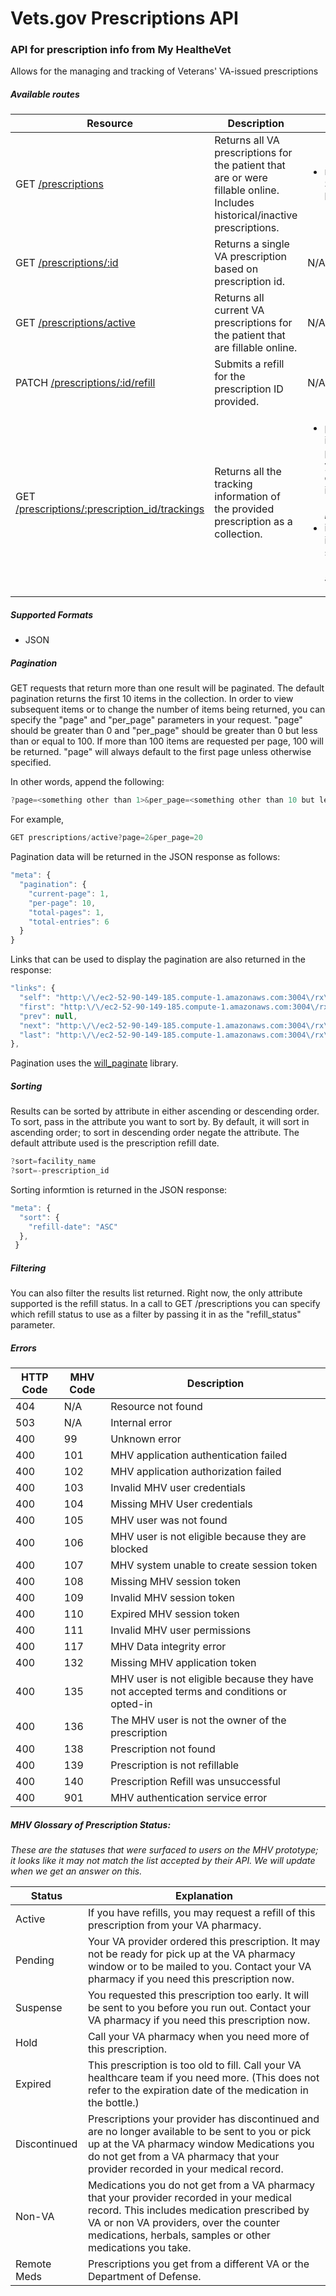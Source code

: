# Vets.gov Prescriptions API

### API for prescription info from My HealtheVet

 Allows for the managing and tracking of Veterans' VA-issued prescriptions


##### Available routes

| Resource  | Description | Params |
| --------- | ----------- | ------ |
| GET [/prescriptions](api-docs/prescriptions.md)  | Returns all VA prescriptions for the patient that are or were fillable online. Includes historical/inactive prescriptions. | <ul><li>refill_status: See chart below</li></ul> |
| GET [/prescriptions/:id](api-docs/prescriptions-id.md)  | Returns a single VA prescription based on prescription id. | N/A |
| GET [/prescriptions/active](api-docs/prescriptions-active.md)  | Returns all current VA prescriptions for the patient that are fillable online.  | N/A |
| PATCH [/prescriptions/:id/refill](api-docs/prescriptions-id-refill.md)  | Submits a refill for the prescription ID provided.  | N/A |
| GET [/prescriptions/:prescription_id/trackings](api-docs/prescriptions-prescription_id-tracking.md)  | Returns all the tracking information of the provided prescription as a collection.  | <ul><li>prescription_id: id of the prescription you want to obtain tracking info for <i>(Currently required)</i></li><li>id: the tracking id of the shipment <i>(Currently not supported)</i></li></ul> |

##### Supported Formats
* JSON

##### Pagination

GET requests that return more than one result will be paginated.  The default pagination returns the first 10 items in the collection.  In order to view subsequent items or to change the number of items being returned, you can specify the "page" and "per_page" parameters in your request.  "page" should be greater than 0 and "per_page" should be greater than 0 but less than or equal to 100.  If more than 100 items are requested per page, 100 will be returned.  "page" will always default to the first page unless otherwise specified.

In other words, append the following:
```javascript
?page=<something other than 1>&per_page=<something other than 10 but less than 100>
```

For example,
```javascript
GET prescriptions/active?page=2&per_page=20
```

Pagination data will be returned in the JSON response as follows:
```javascript
"meta": {
  "pagination": {
    "current-page": 1,
    "per-page": 10,
    "total-pages": 1,
    "total-entries": 6
  }
}
```

Links that can be used to display the pagination are also returned in the response:
```javascript
"links": {
  "self": "http:\/\/ec2-52-90-149-185.compute-1.amazonaws.com:3004\/rx\/v1\/prescriptions?",
  "first": "http:\/\/ec2-52-90-149-185.compute-1.amazonaws.com:3004\/rx\/v1\/prescriptions?page=1&per_page=10",
  "prev": null,
  "next": "http:\/\/ec2-52-90-149-185.compute-1.amazonaws.com:3004\/rx\/v1\/prescriptions?page=2&per_page=10",
  "last": "http:\/\/ec2-52-90-149-185.compute-1.amazonaws.com:3004\/rx\/v1\/prescriptions?page=2&per_page=10"
},
```

Pagination uses the [will_paginate](https://github.com/mislav/will_paginate) library.

##### Sorting

Results can be sorted by attribute in either ascending or descending order.  To sort, pass in the attribute you want to sort by. By default, it will sort in ascending order; to sort in descending order negate the attribute.  The default attribute used is the prescription refill date.

```javascript
?sort=facility_name
?sort=-prescription_id
```

Sorting informtion is returned in the JSON response:

```javascript
"meta": {
  "sort": {
    "refill-date": "ASC"
  },
 }
```

##### Filtering

You can also filter the results list returned.  Right now, the only attribute supported is the refill status.  In a call to GET /prescriptions you can specify which refill status to use as a filter by passing it in as the "refill_status" parameter.

##### Errors

| HTTP Code  | MHV Code | Description |
| -----------| -------- | ----------- |
| 404 | N/A |Resource not found |
| 503 | N/A |Internal error |
| 400 | 99 | Unknown error |
| 400 | 101 | MHV application authentication failed |
| 400 | 102 | MHV application authorization failed |
| 400 | 103 | Invalid MHV user credentials |
| 400 | 104 | Missing MHV User credentials |
| 400 | 105 | MHV user was not found |
| 400 | 106 | MHV user is not eligible because they are blocked |
| 400 | 107 | MHV system unable to create session token |
| 400 | 108 | Missing MHV session token |
| 400 | 109 | Invalid MHV session token |
| 400 | 110 | Expired MHV session token |
| 400 | 111 | Invalid MHV user permissions |
| 400 | 117 | MHV Data integrity error |
| 400 | 132 | Missing MHV application token |
| 400 | 135 | MHV user is not eligible because they have not accepted terms and conditions or opted-in |
| 400 | 136 | The MHV user is not the owner of the prescription |
| 400 | 138 | Prescription not found |
| 400 | 139 | Prescription is not refillable |
| 400 | 140 | Prescription Refill was unsuccessful |
| 400 | 901 | MHV authentication service error |  


##### MHV Glossary of Prescription Status:
<i>These are the statuses that were surfaced to users on the MHV prototype; it looks like it may not match the list accepted by their API.  We will update when we get an answer on this.</i>

| Status	| Explanation |
| -------- | ----------- |
| Active | If you have refills, you may request a refill of this prescription from your VA pharmacy. |
| Pending | Your VA provider ordered this prescription. It may not be ready for pick up at the VA pharmacy window or to be mailed to you. Contact your VA pharmacy if you need this prescription now. |
| Suspense | You requested this prescription too early. It will be sent to you before you run out. Contact your VA pharmacy if you need this prescription now. |
| Hold | Call your VA pharmacy when you need more of this prescription. |
| Expired | This prescription is too old to fill. Call your VA healthcare team if you need more. (This does not refer to the expiration date of the medication in the bottle.) |
| Discontinued | Prescriptions your provider has discontinued and are no longer available to be sent to you or pick up at the VA pharmacy window Medications you do not get from a VA pharmacy that your provider recorded in your medical record. |
| Non-VA | Medications you do not get from a VA pharmacy that your provider recorded in your medical record. This includes medication prescribed by VA or non VA providers, over the counter medications, herbals, samples or other medications you take. |
| Remote Meds | Prescriptions you get from a different VA or the Department of Defense. |
